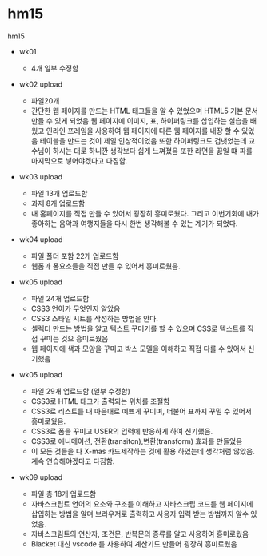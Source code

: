 # hm15
hm15
- wk01 
  - 4개 일부 수정함

- wk02 upload
  - 파일20개 
  - 간단한 웹 페이지를 만드는 HTML 태그들을 알 수 있었으며 HTML5 기본 문서 만들 수 있게 되었음
 웹 페이지에 이미지, 표, 하이퍼링크를 삽입하는 실습을 배웠고 인라인 프레임을 사용하여 웹 페이지에 다른 웸 페이지를 내장 할 수 있었음 
 테이블을 만드는 것이 제일 인상적이었음 또한 하이퍼링크도 겁냇었는데 교수님이 하시는 대로 하니깐 생각보다 쉽게 느껴졌음
 또한 라면을 끓일 떄 파를 마지막으로 넣어야겠다고 다짐함.

- wk03 upload
  - 파일 13개 업로드함
  - 과제 8개 업로드함
  - 내 홈페이지를 직접 만들 수 있어서 굉장히 흥미로웠다. 그리고 이번기회에 내가 좋아하는 음악과 여행지들을 다시 한번 생각해볼 수 있는 계기가 되었다. 

- wk04 upload
  - 파일 폴더 포함 22개 업로드함
  - 웹폼과 폼요소들을 직접 만들 수 있어서 흥미로웠음.

- wk05 upload
  - 파일 24개 업로드함
  - CSS3 언어가 무엇인지 알았음
  - CSS3 스타일 시트를 작성하는 방법을 안다.
  - 셀렉터 만드는 방법을 알고 텍스트 꾸미기를 할 수 있으며 CSS로 텍스트를 직접 꾸미는 것으 흥미로웠음
  - 웹 페이지에 색과 모양을 꾸미고 박스 모델을 이해하고 직접 다룰 수 있어서 신기했음


 - wk05 upload
    - 파일 29개 업로드함 (일부 수정함)
    - CSS3로 HTML 태그가 출력되는 위치를 조절함
    - CSS3로 리스트를 내 마음대로 예쁘게 꾸미며, 더불어 표까지 꾸밀 수 있어서 흥미로웠음.
    - CSS3로 폼을 꾸미고 USER의 입력에 반응하게 하여 신기했음.
    - CSS3로 애니메이션, 전환(transiton),변환(transform) 효과를 만들었음
    - 이 모든 것들을 다 X-mas 카드제작하는 것에 활용 하였는데 생각처럼 않았음. 계속 연습해야겠다고 다짐함.
    
  - wk09 upload
     - 파일 총 18개 업로드함 
     - 자바스크립트 언어의 요소와 구조를 이해하고 자바스크립 코드를 웹 페이지에 삽입하는 방법을 알며 브라우저로 출력하고 사용자 입력 받는 방법까지        알수 있었음.
     - 자바스크림트의 연산자, 조건문, 반복문의 종류를 알고 사용하여 흥미로웠음
     - Blacket 대신 vscode 를 사용하여 계산기도 만들어 굉장히 흥미로웠음

